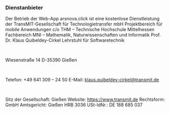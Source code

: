 ### Dienstanbieter
Der Betrieb der Web-App arsnova.click ist eine kostenlose Dienstleistung der TransMIT-Gesellschaft für Technologietransfer mbH Projektbereich für mobile Anwendungen
c/o THM – Technische Hochschule Mittelhessen
Fachbereich MNI – Mathematik, Naturwissenschaften und Informatik
Prof. Dr. Klaus Quibeldey-Cirkel
Lehrstuhl für Softwaretechnik

<br/>

Wiesenstraße 14
D-35390 Gießen

<br/>

Telefon: +49 641 309 – 24 50
E-Mail: <a href='mailto:klaus.quibeldey-cirkel@transmit.de'>klaus.quibeldey-cirkel@transmit.de</a>

<br/>

Sitz der Gesellschaft: Gießen
Website: <a href='https://www.transmit.de'>https://www.transmit.de</a>
Rechtsform: GmbH
Amtsgericht: Gießen HRB 3036
USt-IdNr.: DE 188 685 037
